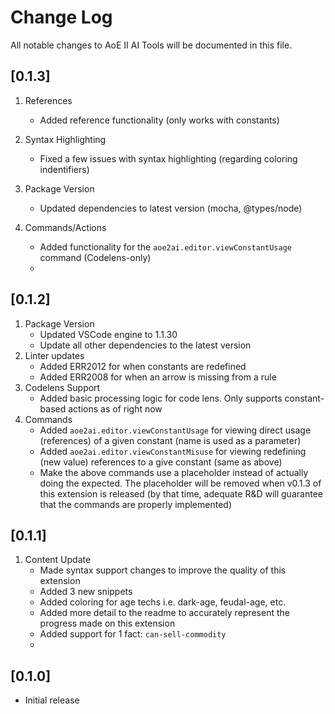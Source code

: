 # Change Log
All notable changes to AoE II AI Tools will be documented in this file.

## [0.1.3]
1. References
   - Added reference functionality (only works with constants)
2. Syntax Highlighting
   - Fixed a few issues with syntax highlighting (regarding coloring indentifiers)

3. Package Version
   - Updated dependencies to latest version (mocha, @types/node)
4. Commands/Actions
   - Added functionality for the ```aoe2ai.editor.viewConstantUsage``` command (Codelens-only)
   - 

## [0.1.2]
 1. Package Version
    - Updated VSCode engine to 1.1.30
    - Update all other dependencies to the latest version
 2. Linter updates
    - Added ERR2012 for when constants are redefined
    - Added ERR2008 for when an arrow is missing from a rule
 3. Codelens Support
    - Added basic processing logic for code lens. Only supports constant-based actions as of right now
 4. Commands
    - Added ```aoe2ai.editor.viewConstantUsage``` for viewing direct usage (references) of a given constant (name is used as a parameter)
    - Added ```aoe2ai.editor.viewConstantMisuse``` for viewing redefining (new value) references to a give constant (same as above)
    - Make the above commands use a placeholder instead of actually doing the expected. The placeholder will be removed when v0.1.3 of this extension is released (by that time, adequate R&D will guarantee that the commands are properly implemented)
 


## [0.1.1]
 1. Content Update
    - Made syntax support changes to improve the quality of this extension
    - Added 3 new snippets
    - Added coloring for age techs i.e. dark-age, feudal-age, etc.
    - Added more detail to the readme to accurately represent the progress made on this extension
    - Added support for 1 fact: ```can-sell-commodity```
    - 


## [0.1.0]
- Initial release
